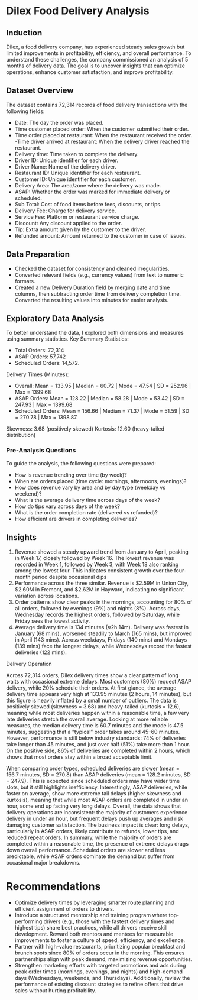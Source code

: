 # Dilex Food Delivery Analysis
## Induction
Dilex, a food delivery company, has experienced steady sales growth but limited improvements in profitability, efficiency, and overall performance. To understand these challenges, the company commissioned an analysis of 5 months of delivery data. The goal is to uncover insights that can optimize operations, enhance customer satisfaction, and improve profitability.
## Dataset Overview 
The dataset contains 72,314 records of food delivery transactions with the following fields:
- Date: The day the order was placed.
- Time customer placed order: When the customer submitted their order.
- Time order placed at restaurant: When the restaurant received the order.
-Time driver arrived at restaurant: When the delivery driver reached the restaurant.
- Delivery time: Time taken to complete the delivery.
- Driver ID: Unique identifier for each driver.
- Driver Name: Name of the delivery driver.
- Restaurant ID: Unique identifier for each restaurant.
- Customer ID: Unique identifier for each customer.
- Delivery Area: The area/zone where the delivery was made.
- ASAP: Whether the order was marked for immediate delivery or scheduled.
- Sub Total: Cost of food items before fees, discounts, or tips.
- Delivery Fee: Charge for delivery service.
- Service Fee: Platform or restaurant service charge.
- Discount: Any discount applied to the order.
- Tip: Extra amount given by the customer to the driver.
- Refunded amount: Amount returned to the customer in case of issues.
## Data Preparation
- Checked the dataset for consistency and cleaned irregularities.
- Converted relevant fields (e.g., currency values) from text to numeric formats.
- Created a new Delivery Duration field by merging date and time columns, then subtracting order time from delivery completion time.
Converted the resulting values into minutes for easier analysis.
## Exploratory Data Analysis
To better understand the data, I explored both dimensions and measures using summary statistics.
Key Summary Statistics:
- Total Orders: 72,314
- ASAP Orders: 57,742
- Scheduled Orders: 14,572.

Delivery Times (Minutes):
- Overall: Mean = 133.95 | Median = 60.72 | Mode = 47.54 | SD = 252.96 | Max = 1399.68
- ASAP Orders: Mean = 128.22 | Median = 58.28 | Mode = 53.42 | SD = 247.93 | Max = 1399.68
- Scheduled Orders: Mean = 156.66 | Median = 71.37 | Mode = 51.59 | SD = 270.78 | Max = 1398.87.

Skewness: 3.68 (positively skewed)
Kurtosis: 12.60 (heavy-tailed distribution)
### Pre-Analysis Questions
To guide the analysis, the following questions were prepared:
- How is revenue trending over time (by week)?
- When are orders placed (time cycle: mornings, afternoons, evenings)?
- How does revenue vary by area and by day type (weekday vs weekend)?
- What is the average delivery time across days of the week?
- How do tips vary across days of the week?
- What is the order completion rate (delivered vs refunded)?
- How efficient are drivers in completing deliveries?
## Insights
1.	Revenue showed a steady upward trend from January to April, peaking in Week 17, closely followed by Week 16. The lowest revenue was recorded in Week 1, followed by Week 3, with Week 18 also ranking among the lowest four. This indicates consistent growth over the four-month period despite occasional dips
2.	Performance across the three similar. Revenue is $2.59M in Union City, $2.60M in Fremont, and $2.62M in Hayward, indicating no significant variation across locations.
3.	Order patterns show clear peaks in the mornings, accounting for 80% of all orders, followed by evenings (9%) and nights (8%). Across days, Wednesday records the highest orders, followed by Saturday, while Friday sees the lowest activity.
4.	Average delivery time is 134 minutes (≈2h 14m). Delivery was fastest in January (68 mins), worsened steadily to March (165 mins), but improved in April (143 mins). Across weekdays, Fridays (140 mins) and Mondays (139 mins) face the longest delays, while Wednesdays record the fastest deliveries (122 mins).

Delivery Operation

Across 72,314 orders, Dilex delivery times show a clear pattern of long waits with occasional extreme delays. Most customers (80%) request ASAP delivery, while 20% schedule their orders. At first glance, the average delivery time appears very high at 133.95 minutes (2 hours, 14 minutes), but this figure is heavily inflated by a small number of outliers. The data is positively skewed (skewness = 3.68) and heavy-tailed (kurtosis = 12.6), meaning while most deliveries happen within a reasonable time, a few very late deliveries stretch the overall average.
Looking at more reliable measures, the median delivery time is 60.7 minutes and the mode is 47.5 minutes, suggesting that a “typical” order takes around 45–60 minutes. However, performance is still below industry standards: 74% of deliveries take longer than 45 minutes, and just over half (51%) take more than 1 hour. On the positive side, 86% of deliveries are completed within 2 hours, which shows that most orders stay within a broad acceptable limit.

When comparing order types, scheduled deliveries are slower (mean = 156.7 minutes, SD = 270.8) than ASAP deliveries (mean = 128.2 minutes, SD = 247.9). This is expected since scheduled orders may have wider time slots, but it still highlights inefficiency. Interestingly, ASAP deliveries, while faster on average, show more extreme tail delays (higher skewness and kurtosis), meaning that while most ASAP orders are completed in under an hour, some end up facing very long delays.
Overall, the data shows that delivery operations are inconsistent: the majority of customers experience delivery in under an hour, but frequent delays push up averages and risk damaging customer satisfaction. The business impact is clear: long delays, particularly in ASAP orders, likely contribute to refunds, lower tips, and reduced repeat orders.
In summary, while the majority of orders are completed within a reasonable time, the presence of extreme delays drags down overall performance. Scheduled orders are slower and less predictable, while ASAP orders dominate the demand but suffer from occasional major breakdowns. 

# Recommendations
- Optimize delivery times by leveraging smarter route planning and efficient assignment of orders to drivers.
- Introduce a structured mentorship and training program where top-performing drivers (e.g., those with the fastest delivery times and highest tips) share best practices, while all drivers receive skill development. Reward both mentors and mentees for measurable improvements to foster a culture of speed, efficiency, and excellence.
- Partner with high-value restaurants, prioritizing popular breakfast and brunch spots since 80% of orders occur in the morning. This ensures partnerships align with peak demand, maximizing revenue opportunities.
- Strengthen marketing efforts with targeted promotions and ads during peak order times (mornings, evenings, and nights) and high-demand days (Wednesdays, weekends, and Thursdays). Additionally, review the performance of existing discount strategies to refine offers that drive sales without hurting profitability.
